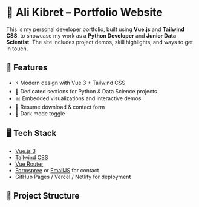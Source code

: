 # 🧠 Ali Kibret – Portfolio Website

This is my personal developer portfolio, built using **Vue.js** and **Tailwind CSS**, to showcase my work as a **Python Developer** and **Junior Data Scientist**. The site includes project demos, skill highlights, and ways to get in touch.

## 🚀 Features

- ⚡ Modern design with Vue 3 + Tailwind CSS
- 🧪 Dedicated sections for Python & Data Science projects
- 📊 Embedded visualizations and interactive demos
- 💼 Resume download & contact form
- 🌙 Dark mode toggle

## 🖥️ Tech Stack

- [Vue.js 3](https://vuejs.org/)
- [Tailwind CSS](https://tailwindcss.com/)
- [Vue Router](https://router.vuejs.org/)
- [Formspree](https://formspree.io/) or [EmailJS](https://www.emailjs.com/) for contact
- GitHub Pages / Vercel / Netlify for deployment

## 📁 Project Structure

